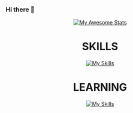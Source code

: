 ### Hi there 👋

<div display='flex' align='center'>
    
[![My Awesome Stats](https://awesome-github-stats.azurewebsites.net/user-stats/jvds-dev?cardType=github&theme=github&preferLogin=true&Background=DD272700&Border=008FFF00&Text=008FFF&Title=008FFF&Ring=008FFF)](https://git.io/awesome-stats-card)
</div>

<div display='flex' align='center'>

# SKILLS

<div display='flex' align='center'>

[![My Skills](https://skillicons.dev/icons?i=html,css,js,python,figma,photoshop)](https://skillicons.dev)

</div>
</div>

<div display='flex' align='center'>

# LEARNING

<div display='flex' align='flex-start'>

[![My Skills](https://skillicons.dev/icons?i=react,nodejs,java,mysql)](https://skillicons.dev)

</div>
</div>


